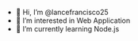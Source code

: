 - 👋 Hi, I’m @lancefrancisco25
- 👀 I’m interested in Web Application
- 🌱 I’m currently learning Node.js

<!---
lancefrancisco25/lancefrancisco25 is a ✨ special ✨ repository because its `README.md` (this file) appears on your GitHub profile.
You can click the Preview link to take a look at your changes.
--->
